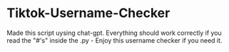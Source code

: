# Tiktok-Username-Checker
Made this script uysing chat-gpt. Everything should work correctly if you read the "#'s" inside the .py - Enjoy this username checker if you need it.
